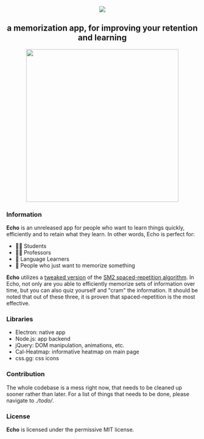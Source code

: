 <div align="center">
<p>
    <img src="https://i.imgur.com/aOOGMXr.png">
</p>
<h2>a memorization app, for improving your retention and learning</h2>

<div>
    <img src="https://i.imgur.com/H0CPUoK.gif" height=400>
</div>
</div>

### Information

**Echo** is an unreleased app for people who want to learn things quickly, efficiently and to retain what they learn. In other words, Echo is perfect for:

- :student: Students
- :teacher: Professors
- :brain: Language Learners
- :man: People who just want to memorize something

**Echo** utilizes a [tweaked version](http://www.blueraja.com/blog/477/a-better-spaced-repetition-learning-algorithm-sm2) of the [SM2 spaced-repetition algorithm](https://www.supermemo.com/en/archives1990-2015/english/ol/sm2). In Echo, not only are you able to efficiently memorize sets of information over time, but you can also quiz yourself and "cram" the information. It should be noted that out of these three, it is proven that spaced-repetition is the most effective.

### Libraries

- Electron: native app
- Node.js: app backend
- jQuery: DOM manipulation, animations, etc.
- Cal-Heatmap: informative heatmap on main page
- css.gg: css icons

### Contribution

The whole codebase is a mess right now, that needs to be cleaned up sooner rather than later. For a list of things that needs to be done, please navigate to *./todo/*.

### License

**Echo** is licensed under the permissive MIT license.
